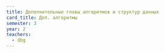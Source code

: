 ```yaml
---
title: Дополнительные главы алгоритмов и структур данных
card_title: Доп. алгоритмы
semester: 3
year: 2
teachers:
  - dbg
---
```


